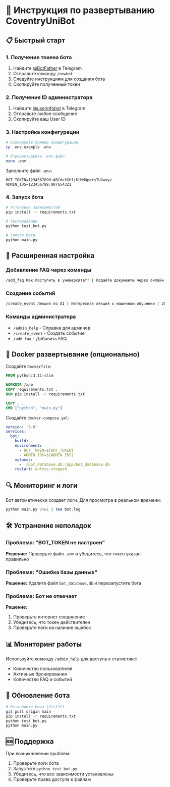 # 🚀 Инструкция по развертыванию CoventryUniBot

## 📋 Быстрый старт

### 1. Получение токена бота
1. Найдите [@BotFather](https://t.me/botfather) в Telegram
2. Отправьте команду `/newbot`
3. Следуйте инструкциям для создания бота
4. Скопируйте полученный токен

### 2. Получение ID администратора
1. Найдите [@userinfobot](https://t.me/userinfobot) в Telegram
2. Отправьте любое сообщение
3. Скопируйте ваш User ID

### 3. Настройка конфигурации
```bash
# Скопируйте пример конфигурации
cp .env.example .env

# Отредактируйте .env файл
nano .env
```

Заполните файл `.env`:
```env
BOT_TOKEN=1234567890:ABCdefGHIjklMNOpqrsTUVwxyz
ADMIN_IDS=123456789,987654321
```

### 4. Запуск бота
```bash
# Установка зависимостей
pip install -r requirements.txt

# Тестирование
python test_bot.py

# Запуск бота
python main.py
```

## 🔧 Расширенная настройка

### Добавление FAQ через команды
```bash
/add_faq Как поступить в университет? | Подайте документы через онлайн портал до 31 мая
```

### Создание событий
```bash
/create_event Лекция по AI | Интересная лекция о машинном обучении | 2024-02-15
```

### Команды администратора
- `/admin_help` - Справка для админов
- `/create_event` - Создать событие
- `/add_faq` - Добавить FAQ

## 🐳 Docker развертывание (опционально)

Создайте `Dockerfile`:
```dockerfile
FROM python:3.11-slim

WORKDIR /app
COPY requirements.txt .
RUN pip install -r requirements.txt

COPY . .
CMD ["python", "main.py"]
```

Создайте `docker-compose.yml`:
```yaml
version: '3.8'
services:
  bot:
    build: .
    environment:
      - BOT_TOKEN=${BOT_TOKEN}
      - ADMIN_IDS=${ADMIN_IDS}
    volumes:
      - ./bot_database.db:/app/bot_database.db
    restart: unless-stopped
```

## 🔍 Мониторинг и логи

Бот автоматически создает логи. Для просмотра в реальном времени:
```bash
python main.py 2>&1 | tee bot.log
```

## 🛠️ Устранение неполадок

### Проблема: "BOT_TOKEN не настроен"
**Решение:** Проверьте файл `.env` и убедитесь, что токен указан правильно

### Проблема: "Ошибка базы данных"
**Решение:** Удалите файл `bot_database.db` и перезапустите бота

### Проблема: Бот не отвечает
**Решение:** 
1. Проверьте интернет соединение
2. Убедитесь, что токен действителен
3. Проверьте логи на наличие ошибок

## 📊 Мониторинг работы

Используйте команду `/admin_help` для доступа к статистике:
- Количество пользователей
- Активные бронирования
- Количество FAQ и событий

## 🔄 Обновление бота

```bash
# Остановите бота (Ctrl+C)
git pull origin main
pip install -r requirements.txt
python test_bot.py
python main.py
```

## 🆘 Поддержка

При возникновении проблем:
1. Проверьте логи бота
2. Запустите `python test_bot.py`
3. Убедитесь, что все зависимости установлены
4. Проверьте права доступа к файлам
